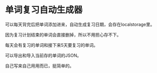# 单词复习自动生成器

可以每天背完后把单词添加进来，自动生成复习日期，会存在localstorage里。

因为复习计划结束的单词会直接删掉，所以不用担心存不下。

每天会有复习的单词和接下来5天要复习的单词。

可以导出和导入当前存的单词的JSON。

自己写来自己用用而已，挺简单的。
